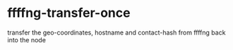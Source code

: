 # ffffng-transfer-once
transfer the geo-coordinates, hostname and contact-hash from ffffng back into the node 
